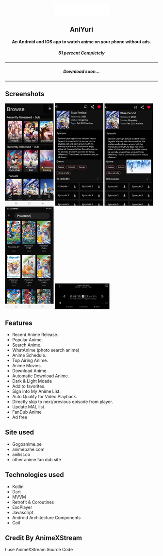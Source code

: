 <p align="center"><img src="./page/aniyurilightmode.png" width="180"></p>

<h2 align="center"><b>AniYuri</b></h2>

<h4 align="center">An Android and IOS app to watch anime on your phone without ads.</h4>

<h5 align="center">51 percent Completely</h5>
<hr>

<h5 align="center">Download soon...</h5>
<hr>

## Screenshots

<img src="./page/screenshot2.jpg" width=160>
<img src="./page/shreenshot1.jpg" width=160>
<img src="./page/screenshot3.jpg" width=160>
<img src="./page/Screenshot4.jpg" width=160>
<img src="./page/screenshot.jpg" width=180>

## Features

- Recent Anime Release.
- Popular Anime.
- Search Anime. 
- WhatAnime (photo search anime)
- Anime Schedule.
- Top Airing Anime.
- Anime Movies.
- Download Anime.
- Automatic Download Anime.
- Dark & Light Moade
- Add to favorites.
- Sign into My Anime List.
- Auto Quality for Video Playback.
- Directly skip to next/previous episode from player.
- Update MAL list.
- FanDub Anime
- Ad free

## Site used
- Gogoanime.pe
- animepahe.com
- anilist.co
- other anime fan dub site

## Technologies used
- Kotlin
- Dart
- MVVM
- Retrofit & Coroutines
- ExoPlayer
- Javascript
- Android Architecture Components
- Coil

## Credit By AnimeXStream
I use AnimeXStream Source Code


